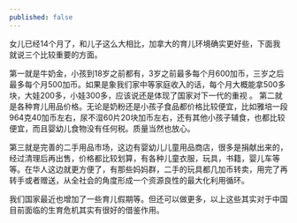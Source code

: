 ```yaml
---
published: false
---
```

女儿已经14个月了，和儿子这么大相比，加拿大的育儿环境确实更好些，下面我就说三个比较重要的方面。

第一就是牛奶金，小孩到18岁之前都有，3岁之前最多每个月600加币，三岁之后最多每个月500加币。如果是象我们家中等家庭收入的话，每个月大概能拿500多块，大娃200多，小娃300多，应该说还是体现了国家对下一代的重视
。
第二就是各种育儿用品价格。无论是奶粉还是小孩子食品都价格比较便宜，比如雅培一段964克40加币左右，尿不湿60片20块加币左右，还有其他小孩子辅食，也都比较便宜，而且婴幼儿食物没有任何税。质量当然也放心。

第三就是完善的二手用品市场，这边有婴幼儿儿童用品商店，很多是捐献出来的，经过清理后再出售，价格都比较划算，有各种儿童衣服，玩具，书籍，婴儿车等等。在华人这边就更方便了，有那些妈妈群，二手的玩具都几加币转卖，用完了再转手或者赠送，从全社会的角度形成一个资源良性的最大化利用循环。

我们国家最近也增加了一些育儿假期等。但还可以做更多，以上这些其实对于中国目前面临的生育危机其实有很好的借鉴作用。